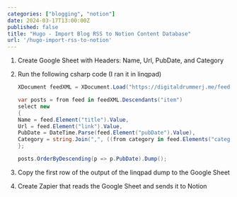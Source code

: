 ```yaml
---
categories: ["blogging", "notion"]
date: 2024-03-17T13:00:00Z
published: false
title: "Hugo - Import Blog RSS to Notion Content Database"
url: '/hugo-import-rss-to-notion'
---
```


<!--more-->
1. Create Google Sheet with Headers: Name, Url, PubDate, and Category
1. Run the following csharp code (I ran it in linqpad)

    ```csharp
    XDocument feedXML = XDocument.Load("https://digitaldrummerj.me/feed.xml");

    var posts = from feed in feedXML.Descendants("item")
    select new
    {
    Name = feed.Element("title").Value,
    Url = feed.Element("link").Value,
    PubDate = DateTime.Parse(feed.Element("pubDate").Value),
    Category = string.Join(",", ((from category in feed.Elements("category") orderby category.Value select category.Value).ToArray())),
    };

    posts.OrderByDescending(p => p.PubDate).Dump();
    ```

1. Copy the first row of the output of the linqpad dump to the Google Sheet
1. Create Zapier that reads the Google Sheet and sends it to Notion
